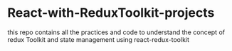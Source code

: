 # React-with-ReduxToolkit-projects
this repo contains all the practices and code to understand the concept of redux Toolkit and state management using react-redux-toolkit
